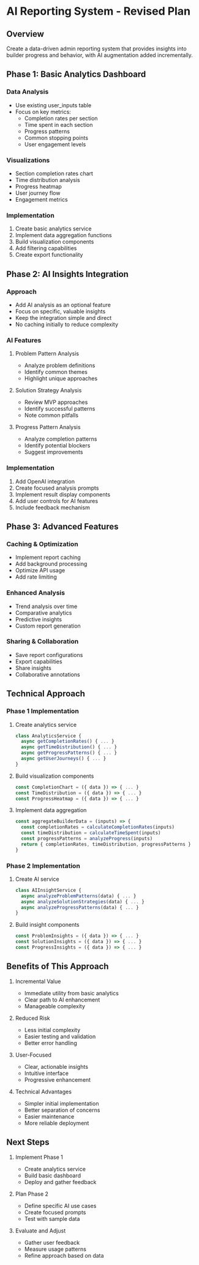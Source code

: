 # AI Reporting System - Revised Plan

## Overview
Create a data-driven admin reporting system that provides insights into builder progress and behavior, with AI augmentation added incrementally.

## Phase 1: Basic Analytics Dashboard

### Data Analysis
- Use existing user_inputs table
- Focus on key metrics:
  * Completion rates per section
  * Time spent in each section
  * Progress patterns
  * Common stopping points
  * User engagement levels

### Visualizations
- Section completion rates chart
- Time distribution analysis
- Progress heatmap
- User journey flow
- Engagement metrics

### Implementation
1. Create basic analytics service
2. Implement data aggregation functions
3. Build visualization components
4. Add filtering capabilities
5. Create export functionality

## Phase 2: AI Insights Integration

### Approach
- Add AI analysis as an optional feature
- Focus on specific, valuable insights
- Keep the integration simple and direct
- No caching initially to reduce complexity

### AI Features
1. Problem Pattern Analysis
   - Analyze problem definitions
   - Identify common themes
   - Highlight unique approaches

2. Solution Strategy Analysis
   - Review MVP approaches
   - Identify successful patterns
   - Note common pitfalls

3. Progress Pattern Analysis
   - Analyze completion patterns
   - Identify potential blockers
   - Suggest improvements

### Implementation
1. Add OpenAI integration
2. Create focused analysis prompts
3. Implement result display components
4. Add user controls for AI features
5. Include feedback mechanism

## Phase 3: Advanced Features

### Caching & Optimization
- Implement report caching
- Add background processing
- Optimize API usage
- Add rate limiting

### Enhanced Analysis
- Trend analysis over time
- Comparative analytics
- Predictive insights
- Custom report generation

### Sharing & Collaboration
- Save report configurations
- Export capabilities
- Share insights
- Collaborative annotations

## Technical Approach

### Phase 1 Implementation
1. Create analytics service
   ```javascript
   class AnalyticsService {
     async getCompletionRates() { ... }
     async getTimeDistribution() { ... }
     async getProgressPatterns() { ... }
     async getUserJourneys() { ... }
   }
   ```

2. Build visualization components
   ```javascript
   const CompletionChart = ({ data }) => { ... }
   const TimeDistribution = ({ data }) => { ... }
   const ProgressHeatmap = ({ data }) => { ... }
   ```

3. Implement data aggregation
   ```javascript
   const aggregateBuilderData = (inputs) => {
     const completionRates = calculateCompletionRates(inputs)
     const timeDistribution = calculateTimeSpent(inputs)
     const progressPatterns = analyzeProgress(inputs)
     return { completionRates, timeDistribution, progressPatterns }
   }
   ```

### Phase 2 Implementation
1. Create AI service
   ```javascript
   class AIInsightService {
     async analyzeProblemPatterns(data) { ... }
     async analyzeSolutionStrategies(data) { ... }
     async analyzeProgressPatterns(data) { ... }
   }
   ```

2. Build insight components
   ```javascript
   const ProblemInsights = ({ data }) => { ... }
   const SolutionInsights = ({ data }) => { ... }
   const ProgressInsights = ({ data }) => { ... }
   ```

## Benefits of This Approach

1. Incremental Value
   - Immediate utility from basic analytics
   - Clear path to AI enhancement
   - Manageable complexity

2. Reduced Risk
   - Less initial complexity
   - Easier testing and validation
   - Better error handling

3. User-Focused
   - Clear, actionable insights
   - Intuitive interface
   - Progressive enhancement

4. Technical Advantages
   - Simpler initial implementation
   - Better separation of concerns
   - Easier maintenance
   - More reliable deployment

## Next Steps

1. Implement Phase 1
   - Create analytics service
   - Build basic dashboard
   - Deploy and gather feedback

2. Plan Phase 2
   - Define specific AI use cases
   - Create focused prompts
   - Test with sample data

3. Evaluate and Adjust
   - Gather user feedback
   - Measure usage patterns
   - Refine approach based on data